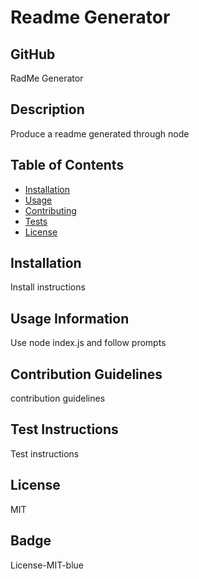 # Readme Generator

## GitHub

  RadMe Generator

## Description  

  Produce a readme generated through node

## Table of Contents
* [Installation](#installation)
* [Usage](#usage)
* [Contributing](#contributing)
* [Tests](#tests)
* [License](#license)

 
## Installation

  Install instructions
  

## Usage Information

  Use node index.js and follow prompts

## Contribution Guidelines

  contribution guidelines

## Test Instructions

  Test instructions

## License

  MIT

## Badge

  License-MIT-blue

